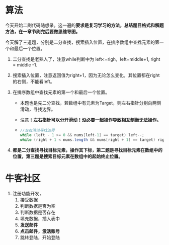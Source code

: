 # 算法

​	今天开始二刷代码随想录。这一遍的**要求是复习学习的方法，总结题目格式和解题方法，在一章节刷完后要做思维导图。**

​	今天解了三道题，分别是二分查找，搜索插入位置，在排序数组中查找元素的第一个和最后一个位置。

1. 二分查找是老熟人了，注意while判断中为 left<=righ，left=middle+1, right = middle -1.

2. 搜索插入位置，注意返回值为right+1，因为无论怎么变化，其位置都在right的右侧，不能看left。

3. 在排序数组中查找元素的第一个和最后一个位置。

   * 本题也是先二分查找，若数组中有元素为Target，则左右指针分别向两侧滑动，寻找边界。

   * 注意！**左右指针可以分开滑动！没必要一起操作导致相互制衡无法操作。**

   * ```java
     //左右滑动寻找边界
     while (left - 1 >= 0 && nums[left-1] == target) left--;
     while (right + 1 < nums.length && nums[right + 1] == target) right++;
     ```

4. **都是二分查找寻找目标元素，操作其下标，第二题是寻找目标元素在数组中的位置，第三题是搜索目标元素在数组中的起始终止位置。**

# 牛客社区

1. 注册功能开发，
   1. 接受数据
   2. 判断数据是否为空
   3. 判断数据是否存在
   4. 填充数据，插入表中
   5. **发送邮件**
   6. **点击邮件，激活账号**
   7. 跳转登陆，开始登陆